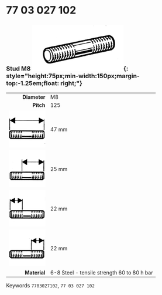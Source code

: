# 77 03 027 102

### Stud M8 ![](../assets/images/parts/stud.png){: style="height:75px;min-width:150px;margin-top:-1.25em;float: right;"}

|   |   |
|---:|---|
**Diameter** | M8
**Pitch** | 125
![](../assets/images/stud_total.png) | 47 mm
![](../assets/images/stud_total_right.png) | 25 mm
![](../assets/images/stud_left.png) | 22 mm
![](../assets/images/stud_right.png) | 22 mm
**Material** | 6-8 Steel - tensile strength 60 to 80 h bar

Keywords `7703027102`, `77 03 027 102`
